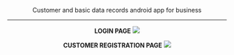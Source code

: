 
<p align="center">Customer and basic data records android app for business</p><hr>

 <p align="center"> 
  <b>LOGIN PAGE</b>
  <img src="https://github.com/tayfunkilinc/localdaterecord/assets/153390338/61597e9a-9be9-494a-be95-92cfbbb4c4d1" />
  
</p>
<p align="center"> 
  <b>CUSTOMER REGISTRATION PAGE</b>
  <img src="https://github.com/tayfunkilinc/localdaterecord/assets/153390338/01eb2885-4c78-484b-ba5b-631d479c93f9" />
  
</p>





